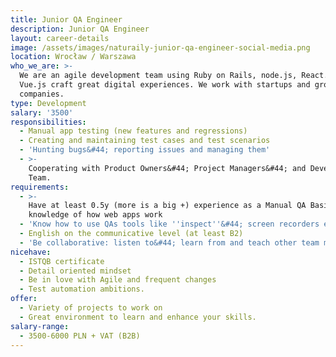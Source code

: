 ```yaml
---
title: Junior QA Engineer
description: Junior QA Engineer
layout: career-details
image: /assets/images/naturaily-junior-qa-engineer-social-media.png
location: Wrocław / Warszawa
who_we_are: >-
  We are an agile development team using Ruby on Rails, node.js, React.js and
  Vue.js craft great digital experiences. We work with startups and grown-up
  companies.
type: Development
salary: '3500'
responsibilities:
  - Manual app testing (new features and regressions)
  - Creating and maintaining test cases and test scenarios
  - 'Hunting bugs&#44; reporting issues and managing them'
  - >-
    Cooperating with Product Owners&#44; Project Managers&#44; and Development
    Team.
requirements:
  - >-
    Have at least 0.5y (more is a big +) experience as a Manual QA Basic
    knowledge of how web apps work
  - 'Know how to use QAs tools like ''inspect''&#44; screen recorders etc'
  - English on the communicative level (at least B2)
  - 'Be collaborative: listen to&#44; learn from and teach other team members.'
nicehave:
  - ISTQB certificate
  - Detail oriented mindset
  - Be in love with Agile and frequent changes
  - Test automation ambitions.
offer:
  - Variety of projects to work on
  - Great environment to learn and enhance your skills.
salary-range:
  - 3500-6000 PLN + VAT (B2B)
---
```


